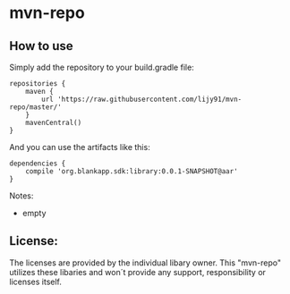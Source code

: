 # mvn-repo

How to use
--------

Simply add the repository to your build.gradle file:

    repositories {
        maven {
            url 'https://raw.githubusercontent.com/lijy91/mvn-repo/master/'
        }
        mavenCentral()
    }

And you can use the artifacts like this:

    dependencies {
        compile 'org.blankapp.sdk:library:0.0.1-SNAPSHOT@aar'
    }

Notes:

- empty

License:
--------
The licenses are provided by the individual libary owner. This "mvn-repo" utilizes these libaries and
won´t provide any support, responsibility or licenses itself.